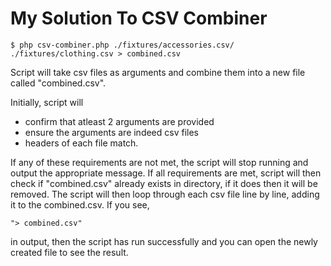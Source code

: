 # My Solution To CSV Combiner

```
$ php csv-combiner.php ./fixtures/accessories.csv/ ./fixtures/clothing.csv > combined.csv
```

Script will take csv files as arguments and combine them into a new file called "combined.csv". 

Initially, script will 
* confirm that atleast 2 arguments are provided
* ensure the arguments are indeed csv files
* headers of each file match. 

If any of these requirements are not met, the script will stop running and output the appropriate message. If all requirements are met, script will then check if "combined.csv" already exists in directory, if it does then it will be removed. The script will then loop through each csv file line by line, adding it to the combined.csv. 
If you see,
```
"> combined.csv" 
```
in output, then the script has run successfully and you can open the newly created file to see the result.
